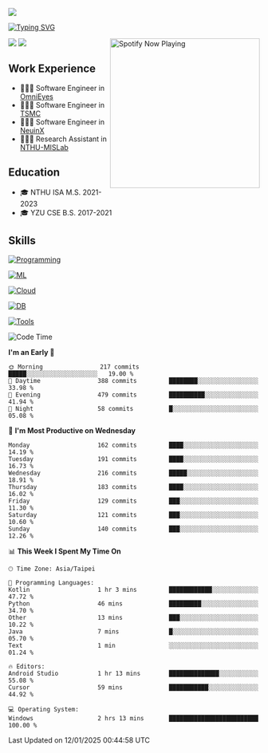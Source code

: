 ![](https://komarev.com/ghpvc/?username=peter0512lee&color=ff69b4)

[![Typing SVG](https://readme-typing-svg.herokuapp.com?color=F742BA&size=20&lines=Hi!+I'm+JYL)](https://git.io/typing-svg)

[<img src="https://spotify-now-playing.peter0512lee.vercel.app/api/spotify-playing" alt="Spotify Now Playing" width="300" align="right" />](https://open.spotify.com/user/21iyoswqgnkoe7peuesmqnhgy)

![](https://leetcard.jacoblin.cool/peter0512lee?theme=dark)
![](https://github-readme-activity-graph.vercel.app/graph?username=peter0512lee&theme=github)

## Work Experience
- 🧑🏻‍💻 Software Engineer in [OmniEyes](https://www.theomnieyes.com/)
- 🧑🏻‍💻 Software Engineer in [TSMC](https://www.tsmc.com/)
- 🧑🏻‍💻 Software Engineer in [NeuinX](https://neuinx.com/)
- 🧑🏻‍💻 Research Assistant in [NTHU-MISLab](https://mislab.cs.nthu.edu.tw/)

## Education
- 🎓 NTHU ISA M.S. 2021-2023
- 🎓 YZU CSE B.S. 2017-2021

## Skills
[![Programming](https://skillicons.dev/icons?i=cpp,py,kotlin)](https://skillicons.dev)

[![ML](https://skillicons.dev/icons?i=pytorch,opencv,sklearn)](https://skillicons.dev)

<!-- [![Web](https://skillicons.dev/icons?i=html,css,react,tailwind,nodejs,vite)](https://skillicons.dev) -->

[![Cloud](https://skillicons.dev/icons?i=aws,azure,docker,k8s)](https://skillicons.dev)

[![DB](https://skillicons.dev/icons?i=postgresql,firebase,sqlite,mongodb)](https://skillicons.dev)

[![Tools](https://skillicons.dev/icons?i=git,github,githubactions,vscode,postman,anaconda,androidstudio)](https://skillicons.dev)

<!--
<table><tr><td valign="top" width="50%">

<img src="https://github-readme-stats-sigma-five.vercel.app/api?username=peter0512lee&hide_border=true&show_icons=true&locale=en&layout=compact&theme=dracula" align="left" style="width: 100%" />

</td><td valign="top" width="50%">

<img src="https://github-readme-stats-sigma-five.vercel.app/api/top-langs?username=peter0512lee&hide_border=true&show_icons=true&locale=en&layout=compact&theme=dracula" align="left" style="width: 100%" />

</td></tr></table>  
-->

<!--START_SECTION:waka-->
![Code Time](http://img.shields.io/badge/Code%20Time-1%2C491%20hrs%206%20mins-blue)

**I'm an Early 🐤** 

```text
🌞 Morning                217 commits         █████░░░░░░░░░░░░░░░░░░░░   19.00 % 
🌆 Daytime                388 commits         ████████░░░░░░░░░░░░░░░░░   33.98 % 
🌃 Evening                479 commits         ██████████░░░░░░░░░░░░░░░   41.94 % 
🌙 Night                  58 commits          █░░░░░░░░░░░░░░░░░░░░░░░░   05.08 % 
```
📅 **I'm Most Productive on Wednesday** 

```text
Monday                   162 commits         ████░░░░░░░░░░░░░░░░░░░░░   14.19 % 
Tuesday                  191 commits         ████░░░░░░░░░░░░░░░░░░░░░   16.73 % 
Wednesday                216 commits         █████░░░░░░░░░░░░░░░░░░░░   18.91 % 
Thursday                 183 commits         ████░░░░░░░░░░░░░░░░░░░░░   16.02 % 
Friday                   129 commits         ███░░░░░░░░░░░░░░░░░░░░░░   11.30 % 
Saturday                 121 commits         ███░░░░░░░░░░░░░░░░░░░░░░   10.60 % 
Sunday                   140 commits         ███░░░░░░░░░░░░░░░░░░░░░░   12.26 % 
```


📊 **This Week I Spent My Time On** 

```text
🕑︎ Time Zone: Asia/Taipei

💬 Programming Languages: 
Kotlin                   1 hr 3 mins         ████████████░░░░░░░░░░░░░   47.72 % 
Python                   46 mins             █████████░░░░░░░░░░░░░░░░   34.70 % 
Other                    13 mins             ███░░░░░░░░░░░░░░░░░░░░░░   10.22 % 
Java                     7 mins              █░░░░░░░░░░░░░░░░░░░░░░░░   05.70 % 
Text                     1 min               ░░░░░░░░░░░░░░░░░░░░░░░░░   01.24 % 

🔥 Editors: 
Android Studio           1 hr 13 mins        ██████████████░░░░░░░░░░░   55.08 % 
Cursor                   59 mins             ███████████░░░░░░░░░░░░░░   44.92 % 

💻 Operating System: 
Windows                  2 hrs 13 mins       █████████████████████████   100.00 % 
```


 Last Updated on 12/01/2025 00:44:58 UTC
<!--END_SECTION:waka-->


<!--
**peter0512lee/peter0512lee** is a ✨ _special_ ✨ repository because its `README.md` (this file) appears on your GitHub profile.

